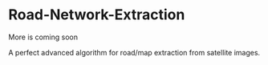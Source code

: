 # Road-Network-Extraction
More is coming soon

A perfect advanced algorithm for road/map extraction from satellite images.
